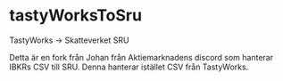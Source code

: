 # tastyWorksToSru
TastyWorks -> Skatteverket SRU

Detta är en fork från Johan från Aktiemarknadens discord som hanterar IBKRs CSV till SRU. Denna hanterar istället CSV från TastyWorks.
